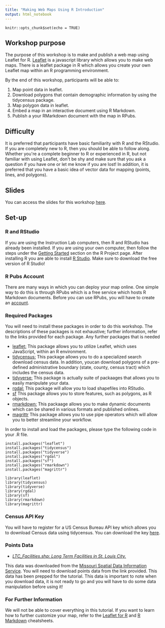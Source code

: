 ```yaml
---
title: "Making Web Maps Using R Introduction"
output: html_notebook
---
```

```{r setup, include=FALSE}
knitr::opts_chunk$set(echo = TRUE)
```

## Workshop purpose
The purpose of this workshop is to make and publish a web map using Leaflet for R. [Leaflet](https://leafletjs.com/) is a javascript library which allows you to make web maps. There is a leaflet package in R which allows you create your own Leaflet map within an R programming environment. 

By the end of this workshop, participants will be able to:

  1. Map point data in leaflet.
  2. Download polygons that contain demographic information by using the tidycensus package.
  3. Map polygon data in leaflet.
  4. Embed a map in an interactive document using R Markdown.
  5. Publish a your RMarkdown document with the map in RPubs.

## Difficulty
It is preferred that participants have basic familiarity with R and the RStudio. If you are completely new to R, then you should be able to follow along. Whether you're a complete beginner to R or experienced in R, but not familiar with using Leaflet, don't be shy and make sure that you ask a question if you have one or 
let me know if you are lost! In addition, it is preferred that you have a basic idea of vector data for mapping (points, lines, and polygons).

## Slides
You can access the slides for this workshop [here](https://momiji15.github.io/wustl_rwebmap/WMWR2019.html).

## Set-up

### R and RStudio
If you are using the Instruction Lab computers, then R and RStudio has already been installed. If you are using your own computer, then follow the steps under the [Getting Started](https://www.r-project.org/) section on the R Project page. After installing R you are able to install [R Studio](https://www.rstudio.com/products/rstudio/download/). Make sure to download the free version of 
R Studio!

### R Pubs Account
There are many ways in which you can deploy your map online. One simple way to do this is through RPubs which is a free service which hosts R Markdown documents. Before you can use RPubs, you will have to create an [account](https://rpubs.com/users/new).

### Required Packages
You will need to install these packages in order to do this workshop. The descriptions of these packages
is not exhaustive; further information, refer to the links provided for each package. Any further packages
that is needed 

- [leaflet:](http://rstudio.github.io/leaflet/) This package allows you to utilize Leaflet, which uses JavaScript, within an R environment.
- [tidycensus:](https://walkerke.github.io/tidycensus/) This package allows you to do a specialized search download census data. In addition, youcan download polygons of a pre-defined administrative boundary (state, county, census tract) which includes the census data.
- [tidyverse:](https://www.tidyverse.org/) This package is actually suite of packaages that allows you to easily manipulate your data.
- [rgdal:](https://cran.r-project.org/web/packages/rgdal/rgdal.pdf) This package will allow you to load shapefiles into RStudio.
- [sf](https://r-spatial.github.io/sf/articles/sf1.html) This package allows you to store features, such as polygons, as R objects.
- [rmarkdown:](https://rmarkdown.rstudio.com/) This packaage allows you to make dynamic documents which can be shared in various formats and published onlines.
- [magrittr](https://magrittr.tidyverse.org/) This package allows you to use pipe operators which will 
allow you to better streamline your workflow.

In order to install and load the packages, please type the following code in your .R file.

```{r, eval = FALSE}
install.packages("leaflet")
install.packages("tidycensus")
install.packages("tidyverse")
install.packages("rgdal")
install.packages("sf")
install.packages("rmarkdown")
install.packages("magrittr")

library(leaflet)
library(tidycensus)
library(tidyverse)
library(rgdal)
library(sf)
library(rmarkdown)
library(magrittr)
```

### Census API Key
You will have to register for a US Census Bureau API key which allows you to download Census data using tidycensus. You can download the key [here](https://api.census.gov/data/key_signup.html).

### Points Data
- [*LTC_Facilities.shp: Long Term Facilities in St. Louis City.*](https://wustl.box.com/s/ge36cnzd4wwdqeklmjqejoq9pkrrqhnt)

This data was downloaded from the [Missouri Spatial Data Information Service](http://msdis.missouri.edu/). You will need to download points data from the link provided. This data has been prepped for the tutorial. This data is important to note when you download data, it is not ready to go and you will have to do some data manipulation before using it!


### For Further Information
We will not be able to cover everything in this tutorial. If you want to learn how to further customize your map, refer to the [Leaflet for R](https://ugoproto.github.io/ugo_r_doc/pdf/leaflet-cheat-sheet.pdf) and [R Markdown](https://rstudio.com/wp-content/uploads/2015/02/rmarkdown-cheatsheet.pdf) cheatsheets.
